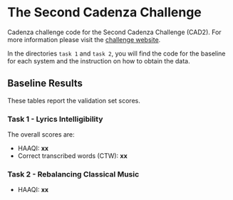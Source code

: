 # The Second Cadenza Challenge

Cadenza challenge code for the Second Cadenza Challenge (CAD2).
For more information please visit the [challenge website](https://cadenzachallenge.org/docs/cadenza2/intro).

In the directories `task 1` and `task 2`, you will find the code for the baseline 
for each system and the instruction on how to obtain the data.

## Baseline Results

These tables report the validation set scores.

### Task 1 - Lyrics Intelligibility

The overall scores are:

- HAAQI: **xx**
- Correct transcribed words (CTW): **xx**

### Task 2 - Rebalancing Classical Music

- HAAQI: **xx**

